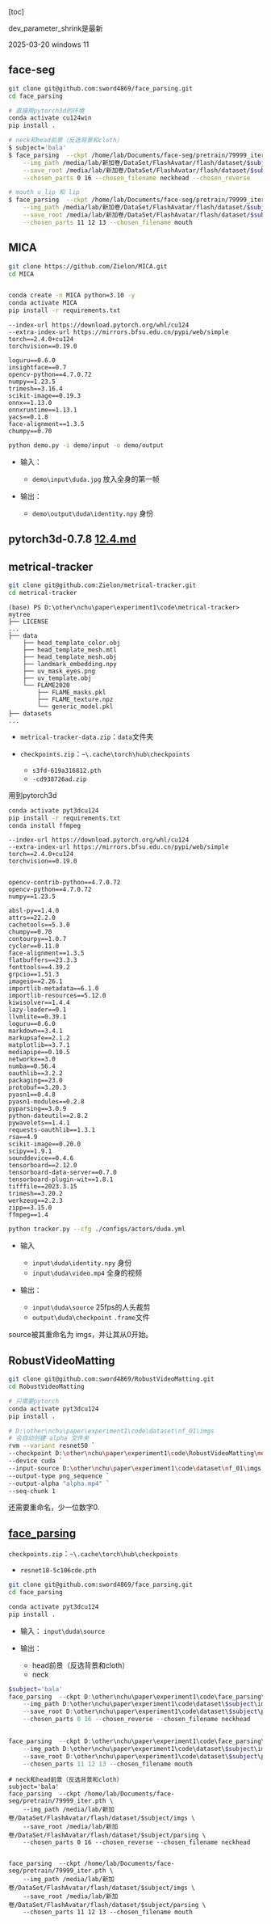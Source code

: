 [toc]

dev_parameter_shrink是最新

2025-03-20 windows 11



## face-seg

```bash
git clone git@github.com:sword4869/face_parsing.git
cd face_parsing

# 直接用pytorch3d的环境
conda activate cu124win
pip install .
```

```bash
# neck和head前景（反选背景和cloth）
$ subject='bala'
$ face_parsing  --ckpt /home/lab/Documents/face-seg/pretrain/79999_iter.pth \
    --img_path /media/lab/新加卷/DataSet/FlashAvatar/flash/dataset/$subject/imgs \
    --save_root /media/lab/新加卷/DataSet/FlashAvatar/flash/dataset/$subject/parsing \
	--chosen_parts 0 16 --chosen_filename neckhead --chosen_reverse

# mouth u_lip 和 lip
$ face_parsing  --ckpt /home/lab/Documents/face-seg/pretrain/79999_iter.pth \
    --img_path /media/lab/新加卷/DataSet/FlashAvatar/flash/dataset/$subject/imgs \
    --save_root /media/lab/新加卷/DataSet/FlashAvatar/flash/dataset/$subject/parsing \
	--chosen_parts 11 12 13 --chosen_filename mouth
```

## MICA

```bash
git clone https://github.com/Zielon/MICA.git
cd MICA


conda create -n MICA python=3.10 -y
conda activate MICA
pip install -r requirements.txt
```

```
--index-url https://download.pytorch.org/whl/cu124
--extra-index-url https://mirrors.bfsu.edu.cn/pypi/web/simple
torch==2.4.0+cu124
torchvision==0.19.0

loguru==0.6.0
insightface==0.7
opencv-python==4.7.0.72
numpy==1.23.5
trimesh==3.16.4
scikit-image==0.19.3
onnx==1.13.0
onnxruntime==1.13.1
yacs==0.1.8
face-alignment==1.3.5
chumpy==0.70
```

```bash
python demo.py -i demo/input -o demo/output
```

- 输入：

  - `demo\input\duda.jpg` 放入全身的第一帧 

- 输出：

  - `demo\output\duda\identity.npy` 身份


## pytorch3d-0.7.8 [12.4.md](..\..\环境\pytorch3d\安装\12.4.md) 

## metrical-tracker

```bash
git clone git@github.com:Zielon/metrical-tracker.git
cd metrical-tracker
```



```
(base) PS D:\other\nchu\paper\experiment1\code\metrical-tracker> mytree
├── LICENSE
...
├── data
    ├── head_template_color.obj
    ├── head_template_mesh.mtl
    ├── head_template_mesh.obj
    ├── landmark_embedding.npy
    ├── uv_mask_eyes.png
    ├── uv_template.obj
    └── FLAME2020
        ├── FLAME_masks.pkl
        ├── FLAME_texture.npz
        └── generic_model.pkl
├── datasets
...
```

- `metrical-tracker-data.zip`：`data`文件夹

- `checkpoints.zip`：`~\.cache\torch\hub\checkpoints`
  - `s3fd-619a316812.pth`
  - `-cd938726ad.zip`




用到pytorch3d

```bash
conda activate pyt3dcu124
pip install -r requirements.txt
conda install ffmpeg
```

```
--index-url https://download.pytorch.org/whl/cu124
--extra-index-url https://mirrors.bfsu.edu.cn/pypi/web/simple
torch==2.4.0+cu124
torchvision==0.19.0


opencv-contrib-python==4.7.0.72
opencv-python==4.7.0.72
numpy==1.23.5

absl-py==1.4.0
attrs==22.2.0
cachetools==5.3.0
chumpy==0.70
contourpy==1.0.7
cycler==0.11.0
face-alignment==1.3.5
flatbuffers==23.3.3
fonttools==4.39.2
grpcio==1.51.3
imageio==2.26.1
importlib-metadata==6.1.0
importlib-resources==5.12.0
kiwisolver==1.4.4
lazy-loader==0.1
llvmlite==0.39.1
loguru==0.6.0
markdown==3.4.1
markupsafe==2.1.2
matplotlib==3.7.1
mediapipe==0.10.5
networkx==3.0
numba==0.56.4
oauthlib==3.2.2
packaging==23.0
protobuf==3.20.3
pyasn1==0.4.8
pyasn1-modules==0.2.8
pyparsing==3.0.9
python-dateutil==2.8.2
pywavelets==1.4.1
requests-oauthlib==1.3.1
rsa==4.9
scikit-image==0.20.0
scipy==1.9.1
sounddevice==0.4.6
tensorboard==2.12.0
tensorboard-data-server==0.7.0
tensorboard-plugin-wit==1.8.1
tifffile==2023.3.15
trimesh==3.20.2
werkzeug==2.2.3
zipp==3.15.0
ffmpeg==1.4
```

```bash
python tracker.py --cfg ./configs/actors/duda.yml
```

- 输入
  - `input\duda\identity.npy` 身份
  - `input\duda\video.mp4` 全身的视频

- 输出：
  - `input\duda\source` 25fps的人头裁剪
  - `output\duda\checkpoint`  `.frame`文件



source被其重命名为 imgs，并让其从0开始。

## RobustVideoMatting

```bash
git clone git@github.com:sword4869/RobustVideoMatting.git
cd RobustVideoMatting

# 只需要pytorch
conda activate pyt3dcu124
pip install .
```

```bash
# D:\other\nchu\paper\experiment1\code\dataset\nf_01\imgs 
# 会自动创建 alpha 文件夹
rvm --variant resnet50 `
--checkpoint D:\other\nchu\paper\experiment1\code\RobustVideoMatting\model\rvm_resnet50.pth `
--device cuda `
--input-source D:\other\nchu\paper\experiment1\code\dataset\nf_01\imgs `
--output-type png_sequence `
--output-alpha "alpha.mp4" `
--seq-chunk 1
```

还需要重命名，少一位数字0.

## [face_parsing](https://github.com/sword4869/face_parsing)

`checkpoints.zip`：`~\.cache\torch\hub\checkpoints`

- `resnet18-5c106cde.pth`

```bash
git clone git@github.com:sword4869/face_parsing.git
cd face_parsing

conda activate pyt3dcu124
pip install .
```

- 输入： `input\duda\source`

- 输出：
  - head前景（反选背景和cloth）
  - neck

```powershell
$subject='bala'
face_parsing  --ckpt D:\other\nchu\paper\experiment1\code\face_parsing\pretrain\79999_iter.pth `
    --img_path D:\other\nchu\paper\experiment1\code\dataset\$subject\imgs `
    --save_root D:\other\nchu\paper\experiment1\code\dataset\$subject\parsing `
	--chosen_parts 0 16 --chosen_reverse --chosen_filename neckhead 

	
face_parsing  --ckpt D:\other\nchu\paper\experiment1\code\face_parsing\pretrain\79999_iter.pth `
    --img_path D:\other\nchu\paper\experiment1\code\dataset\$subject\imgs `
    --save_root D:\other\nchu\paper\experiment1\code\dataset\$subject\parsing `
	--chosen_parts 11 12 13 --chosen_filename mouth
```

```
# neck和head前景（反选背景和cloth）
subject='bala'
face_parsing  --ckpt /home/lab/Documents/face-seg/pretrain/79999_iter.pth \
    --img_path /media/lab/新加卷/DataSet/FlashAvatar/flash/dataset/$subject/imgs \
    --save_root /media/lab/新加卷/DataSet/FlashAvatar/flash/dataset/$subject/parsing \
	--chosen_parts 0 16 --chosen_reverse --chosen_filename neckhead 

	
face_parsing  --ckpt /home/lab/Documents/face-seg/pretrain/79999_iter.pth \
    --img_path /media/lab/新加卷/DataSet/FlashAvatar/flash/dataset/$subject/imgs \
    --save_root /media/lab/新加卷/DataSet/FlashAvatar/flash/dataset/$subject/parsing \
	--chosen_parts 11 12 13 --chosen_filename mouth
```

